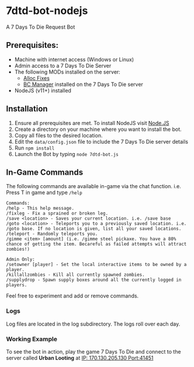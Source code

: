 # 7dtd-bot-nodejs
A 7 Days To Die Request Bot

## Prerequisites:
- Machine with internet access (Windows or Linux)
- Admin access to a 7 Days To Die Server
- The following MODs installed on the server:
  - [Alloc Fixes](https://7dtd.illy.bz/wiki/Server%20fixes)
  - [BC Manager](https://7daystodie.com/forums/showthread.php?57569-Bad-Company-Manager-(ApiMod-for-Servers)) installed on the 7 Days To Die server
- NodeJS (v11+) installed

## Installation
1. Ensure all prerequisites are met. To install NodeJS visit [Node.JS](https://nodejs.org/)
2. Create a directory on your machine where you want to install the bot.
3. Copy all files to the desired location.
4. Edit the `data/config.json` file to include the 7 Days To Die server details
5. Run `npm install`
6. Launch the Bot by typing `node 7dtd-bot.js`

## In-Game Commands
The following commands are available in-game via the chat function. i.e. Press T in game and type `/help`
```
Commands:
/help - This help message.
/fixleg - Fix a sprained or broken leg.
/save <location> - Saves your current location. i.e. /save base
/goto <location> - Teleports you to a previously saved location. i.e. /goto base. If no location is given, list all your saved locations.
/teleport - Randomly teleports you.
/gimme <item> [amount] (i.e. /gimme steel pickaxe. You have a 80% chance of getting the item. Becareful as failed attempts will attract zombies!)

Admin Only:
/setowner [player] - Set the local interactive items to be owned by a player.
/killallzombies - Kill all currently spawned zombies.
/supplydrop - Spawn supply boxes around all the currently logged in players.
```
Feel free to experiment and add or remove commands.

### Logs
Log files are located in the log subdirectory. The logs roll over each day.

### Working Example
To see the bot in action, play the game 7 Days To Die and connect to the server called **Urban Looting** at [IP: 170.130.205.130 Port:41451](steam://connect/170.130.205.130:41451)
